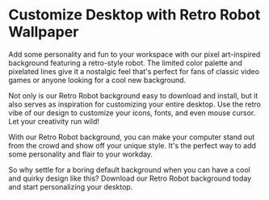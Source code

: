 <!--font:Poppins-->

# Customize Desktop with Retro Robot Wallpaper

Add some personality and fun to your workspace with our pixel art-inspired background featuring a retro-style robot. The limited color palette and pixelated lines give it a nostalgic feel that's perfect for fans of classic video games or anyone looking for a cool new background.

Not only is our Retro Robot background easy to download and install, but it also serves as inspiration for customizing your entire desktop. Use the retro vibe of our design to customize your icons, fonts, and even mouse cursor. Let your creativity run wild!

With our Retro Robot background, you can make your computer stand out from the crowd and show off your unique style. It's the perfect way to add some personality and flair to your workday.

So why settle for a boring default background when you can have a cool and quirky design like this? Download our Retro Robot background today and start personalizing your desktop.

<!--

Write me markdown content of website with wallpaper:

"A pixel art-inspired wallpaper featuring a retro-style robot, with a limited color palette and pixelated lines."

The header of the page should not be copy of the text but rather a real content of the website which is using this wallpaper.


---


# Retro Robot Wallpaper

Make your desktop screen stand out with our pixel art-inspired wallpaper featuring a retro-style robot. The limited color palette and pixelated lines give it a nostalgic feel that is sure to bring back memories of classic video games.

Whether you're a fan of retro gaming or just looking for a unique wallpaper, this design is perfect for adding a touch of personality to your computer. Download it today and enjoy the fun and playful vibe it brings to your workspace.

So why settle for a boring default wallpaper when you can have a cool and quirky design like this? Give your desktop a makeover with our Retro Robot Wallpaper and let your creativity shine!


---


Heading should not include word "wallpaper". The website should not be about the wallpaper itself, wallpaper is just a related background, rewrite whole content.


---


# Add Some Pixel Art Flair to Your Desktop with a Retro Robot Background

Looking for a fun and unique way to personalize your desktop? Look no further than our pixel art-inspired background featuring a retro-style robot! With its limited color palette and pixelated lines, this design is sure to add a touch of nostalgia and personality to your workspace.

Whether you're a fan of classic video games or just looking for a cool new background, our Retro Robot design is the perfect choice. It's easy to download and install, so you can have it up and running in no time.

But why stop at just a cool background? Use our Retro Robot design as inspiration to add some pixel art flair to your entire desktop. Customize your icons, fonts, and even mouse cursor to match the retro vibe of our design. The possibilities are endless!

So what are you waiting for? Give your desktop a makeover with our Retro Robot background and let your creativity shine. It's the perfect way to add some personality and fun to your workday.


---


Heading is too long, rewrite whole content.


---


# Retro Robot Background for a Fun and Personalized Desktop

Looking to add some personality to your desktop? Our pixel art-inspired background featuring a retro-style robot is the perfect choice! With its limited color palette and pixelated lines, this design adds a touch of nostalgia and fun to your workspace.

Not only is our Retro Robot background easy to download and install, but it also serves as inspiration for customizing your entire desktop. Use the retro vibe of our design to customize your icons, fonts, and even mouse cursor. The possibilities are endless!

Whether you're a fan of classic video games or just looking for a cool new background, our Retro Robot design is sure to impress. It's a fun and unique way to personalize your computer and make it stand out from the crowd.

So why settle for a boring default background when you can have a cool and quirky design like this? Give your desktop a makeover with our Retro Robot background and let your creativity shine. It's the perfect way to add some fun and personality to your workday.


---


Heading is too long, rewrite whole content.


---


# Personalize Your Desktop with a Retro Robot Background

Add some personality and fun to your workspace with our pixel art-inspired background featuring a retro-style robot. The limited color palette and pixelated lines give it a nostalgic feel that's perfect for fans of classic video games or anyone looking for a cool new background.

Not only is our Retro Robot background easy to download and install, but it also serves as inspiration for customizing your entire desktop. Use the retro vibe of our design to customize your icons, fonts, and even mouse cursor. Let your creativity run wild!

With our Retro Robot background, you can make your computer stand out from the crowd and show off your unique style. It's the perfect way to add some personality and flair to your workday.

So why settle for a boring default background when you can have a cool and quirky design like this? Download our Retro Robot background today and start personalizing your desktop.


---


Write me a Google font which is best fitting for the website.

Pick from the list:
- Dancing Script
- Alegreya
- Lobster
- Futura
- Exo 2
- Open Sans
- Roboto
- Lato
- Inter
- Montserrat
- Great Vibes
- IBM Plex Sans
- Raleway
- Poppins
- Barlow Condensed
- Orbitron
- Playfair Display


Write just the font name nothing else.


---


Write me a Google font which is best fitting for the website.

Pick from the list:
- Dancing Script
- Alegreya
- Lobster
- Futura
- Exo 2
- Open Sans
- Roboto
- Lato
- Inter
- Montserrat
- Great Vibes
- IBM Plex Sans
- Raleway
- Poppins
- Barlow Condensed
- Orbitron
- Playfair Display


Write just the font name nothing else.


---


Poppins

-->
